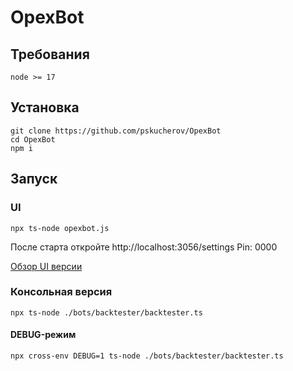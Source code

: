 # OpexBot

## Требования
```
node >= 17
```

## Установка

```
git clone https://github.com/pskucherov/OpexBot
cd OpexBot
npm i
```

## Запуск
### UI
```
npx ts-node opexbot.js
```

После старта откройте http://localhost:3056/settings
Pin: 0000

[Обзор UI версии](https://opexflow.com/kit)

### Консольная версия
```
npx ts-node ./bots/backtester/backtester.ts
```

#### DEBUG-режим
```
npx cross-env DEBUG=1 ts-node ./bots/backtester/backtester.ts
```
